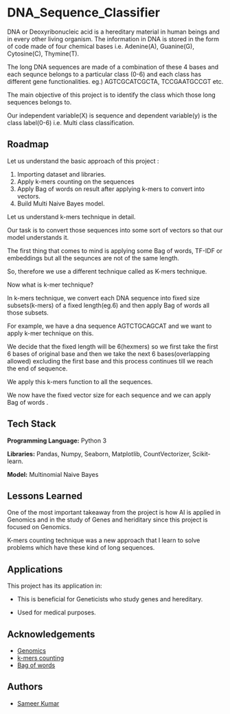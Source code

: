 
# DNA_Sequence_Classifier

DNA or Deoxyribonucleic acid is a hereditary material in human beings and in every other living organism. The information in DNA is stored in the form of code made of four chemical bases i.e. Adenine(A), Guanine(G), Cytosine(C), Thymine(T). 

The long DNA sequences are made of a combination of these 4 bases and each sequnce belongs to a particular class (0-6) and each class has different gene functionalities. eg.) AGTCGCATCGCTA, TCCGAATGCCGT etc.

The main objective of this project is to identify the class which those long sequences belongs to.
 
Our independent variable(X) is sequence and dependent variable(y) is the class label(0-6) i.e. Multi class classification. 


## Roadmap

Let us understand the basic approach of this project :

1) Importing dataset and libraries.
2) Apply k-mers counting on the sequences 
3) Apply Bag of words on result after applying k-mers to convert into vectors.
4) Build Multi Naive Bayes model.

Let us understand k-mers technique in detail.

Our task is to convert those sequences into some sort of vectors so that our model understands it.

The first thing that comes to mind is applying some Bag of words, TF-IDF or embeddings but all the sequnces are not of the same length. 

So, therefore we use a different technique called as K-mers technique.

Now what is k-mer technique?

In k-mers technique, we convert each DNA sequence into fixed size subsets(k-mers) of a fixed length(eg.6) and then apply Bag of words all those subsets.

For example, we have a dna sequence AGTCTGCAGCAT and we want to apply k-mer technique on this.

We decide that the fixed length will be 6(hexmers) so we first take the first 6 bases of original base and then we take the next 6 bases(overlapping allowed) excluding the first base and this process continues till we reach the end of sequence.

We apply this k-mers function to all the sequences.

We now have the fixed vector size for each sequence and we can apply Bag of words .


## Tech Stack

**Programming Language:** Python 3

**Libraries:** Pandas, Numpy, Seaborn, Matplotlib, CountVectorizer, Scikit-learn.

**Model:** Multinomial Naive Bayes


## Lessons Learned

One of the most important takeaway from the project is how AI is applied in Genomics and in the study of Genes and heriditary since this project is focused on Genomics. 

K-mers counting technique was a new approach that I learn to solve problems which have these kind of long sequences.
## Applications

This project has its application in:

- This is beneficial for Geneticists who study genes and hereditary.

- Used for medical purposes.


## Acknowledgements

 - [Genomics](https://www.nature.com/subjects/genomics)
 - [k-mers counting](https://bmcbioinformatics.biomedcentral.com/articles/10.1186/1471-2105-12-333)
 - [Bag of words](https://machinelearningmastery.com/gentle-introduction-bag-words-model/)


## Authors

- [Sameer Kumar](https://github.com/sameerk15)

